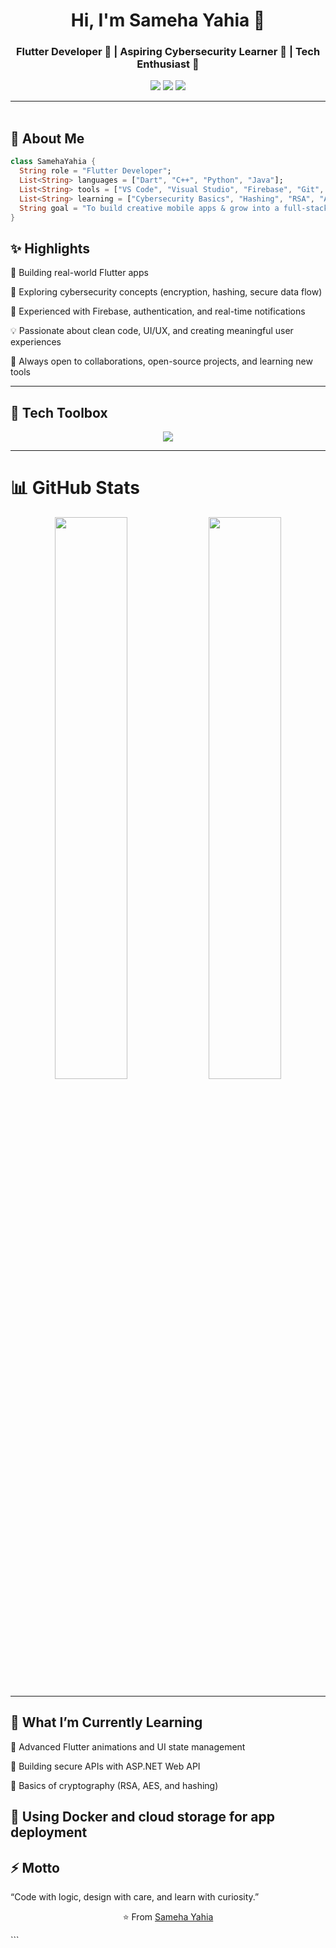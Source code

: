 <h1 align="center">Hi, I'm Sameha Yahia 👋</h1>
<h3 align="center">Flutter Developer 💙 | Aspiring Cybersecurity Learner 🔐 | Tech Enthusiast 🚀</h3>

<p align="center">
  <a href="https://linkedin.com/in/sameha-yahia"><img src="https://img.shields.io/badge/Sameha%20Yahia-0077B5?style=for-the-badge&logo=linkedin&logoColor=white" /></a>
  <a href="https://github.com/samehayehia"><img src="https://img.shields.io/badge/GitHub-samehayehia-black?style=for-the-badge&logo=github&logoColor=white" /></a>
  <a href="mailto:samehayehia02@gmail.com"><img src="https://img.shields.io/badge/Email-samehayehia%40gmail.com-red?style=for-the-badge&logo=gmail&logoColor=white" /></a>
</p>

---

<img src="https://media.giphy.com/media/3o7abKhOpu0NwenH3O/giphy.gif" width="100%" height="3px" />

## 🚀 About Me

```dart
class SamehaYahia {
  String role = "Flutter Developer";
  List<String> languages = ["Dart", "C++", "Python", "Java"];
  List<String> tools = ["VS Code", "Visual Studio", "Firebase", "Git", "Postman"];
  List<String> learning = ["Cybersecurity Basics", "Hashing", "RSA", "AES"];
  String goal = "To build creative mobile apps & grow into a full-stack Flutter developer.";
}

```
## ✨ Highlights

📱 Building real-world Flutter apps 

🔐 Exploring cybersecurity concepts (encryption, hashing, secure data flow)

💾 Experienced with Firebase, authentication, and real-time notifications

💡 Passionate about clean code, UI/UX, and creating meaningful user experiences

💬 Always open to collaborations, open-source projects, and learning new tools

---

## 🧰 Tech Toolbox

<p align="center"> <img src="https://skillicons.dev/icons?i=flutter,dart,python,java,cpp,cs,git,github,vscode,visualstudio,firebase,postman,figma" /> </p>

---

# 📊 GitHub Stats

<p align="center"> <img src="https://github-readme-stats.vercel.app/api?username=samehayehia&show_icons=true&theme=tokyonight&hide_border=true&border_radius=10" width="48%" /> <img src="https://github-readme-streak-stats.herokuapp.com/?user=samehayehia&theme=tokyonight&hide_border=true&border_radius=10" width="48%" /> </p>

---

## 🧠 What I’m Currently Learning

🔹 Advanced Flutter animations and UI state management

🔹 Building secure APIs with ASP.NET Web API

🔹 Basics of cryptography (RSA, AES, and hashing)

🔹 Using Docker and cloud storage for app deployment
---



## ⚡️ Motto

“Code with logic, design with care, and learn with curiosity.”

<p align="center">⭐️ From <a href="https://github.com/samehayehia">Sameha Yahia</a></p> ```

